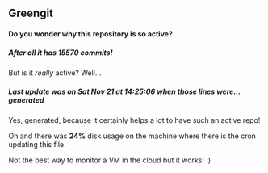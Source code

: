 ## Greengit

#### Do you wonder why this repository is so active?

##### After all it has 15570 commits!

But is it *really* active? Well...

##### Last update was on Sat Nov 21 at 14:25:06 when those lines were... generated

Yes, generated, because it certainly helps a lot to have such an active repo!

Oh and there was **24%** disk usage on the machine
where there is the cron updating this file.

Not the best way to monitor a VM in the cloud but it works! :)

